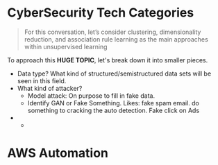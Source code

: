 # CyberSecurity Tech Categories
>For this conversation, let’s consider clustering, dimensionality reduction, and association rule learning as the main approaches within unsupervised learning

To approach this **HUGE TOPIC**, let's break down it into smaller pieces. 

- Data type? What kind of structured/semistructured data sets will be seen in this field. 
- What kind of attacker? 
	- Model attack: On purpose to fill in fake data.
	- Identify GAN or Fake Something. Likes: fake spam email. do something to cracking the auto detection. Fake click on Ads
- 
	- 
# AWS Automation

<!--stackedit_data:
eyJoaXN0b3J5IjpbNDYyMTk4Nzg5LDE0Mzk0MDIyNDAsMTExOD
kwMDkwMF19
-->